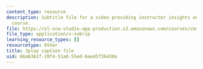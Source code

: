 ```yaml
---
content_type: resource
description: Subtitle file for a video providing instructor insights on refining the
  course.
file: https://ol-ocw-studio-app-production.s3.amazonaws.com/courses/cms-611j-creating-video-games-fall-2014/66a6361f20f451a855ed6ae45f36438a_CrS0ndCbsro.srt
file_type: application/x-subrip
learning_resource_types: []
resourcetype: Other
title: 3play caption file
uid: 66a6361f-20f4-51a8-55ed-6ae45f36438a
---
```

